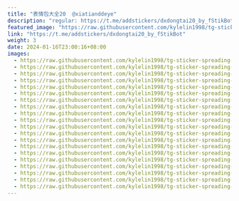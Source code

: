 ```yaml
---
title: "表情包大全20  @xiatianddeye"
description: "regular: https://t.me/addstickers/dxdongtai20_by_fStikBot"
featured_image: "https://raw.githubusercontent.com/kylelin1998/tg-sticker-spreading-worldwide-images/main/img/c6577984-548b-4121-97e8-a19e31559a72.jpg"
link: "https://t.me/addstickers/dxdongtai20_by_fStikBot"
weight: 3
date: 2024-01-16T23:00:16+08:00
images:
  - https://raw.githubusercontent.com/kylelin1998/tg-sticker-spreading-worldwide-images/main/img/c6577984-548b-4121-97e8-a19e31559a72.jpg
  - https://raw.githubusercontent.com/kylelin1998/tg-sticker-spreading-worldwide-images/main/img/3b8a7753-5fa7-4aef-9e45-202c95b42e8b.jpg
  - https://raw.githubusercontent.com/kylelin1998/tg-sticker-spreading-worldwide-images/main/img/e9d22c3d-a202-4bad-a07e-7a6c038e2150.jpg
  - https://raw.githubusercontent.com/kylelin1998/tg-sticker-spreading-worldwide-images/main/img/7f98b64d-2114-4f3f-952c-a7b019150c6f.jpg
  - https://raw.githubusercontent.com/kylelin1998/tg-sticker-spreading-worldwide-images/main/img/b6a74b30-fa44-471e-857e-619137c7c037.jpg
  - https://raw.githubusercontent.com/kylelin1998/tg-sticker-spreading-worldwide-images/main/img/cc1b0fea-edde-41e7-b733-2283f8e39a8d.jpg
  - https://raw.githubusercontent.com/kylelin1998/tg-sticker-spreading-worldwide-images/main/img/9db2b0fb-9cc4-4b27-9aba-d4917135e656.jpg
  - https://raw.githubusercontent.com/kylelin1998/tg-sticker-spreading-worldwide-images/main/img/45e2e972-d81e-4587-9ba9-190b72cef8df.jpg
  - https://raw.githubusercontent.com/kylelin1998/tg-sticker-spreading-worldwide-images/main/img/28ed1858-4404-456e-b1ae-9705942b42a0.jpg
  - https://raw.githubusercontent.com/kylelin1998/tg-sticker-spreading-worldwide-images/main/img/4ea0d123-f665-4a54-ab1d-c5f56dc97e53.jpg
  - https://raw.githubusercontent.com/kylelin1998/tg-sticker-spreading-worldwide-images/main/img/cf329709-3671-441c-a6ca-79f06f69856f.jpg
  - https://raw.githubusercontent.com/kylelin1998/tg-sticker-spreading-worldwide-images/main/img/73bd3f55-8554-4757-8777-d6b562bc9d10.jpg
  - https://raw.githubusercontent.com/kylelin1998/tg-sticker-spreading-worldwide-images/main/img/b70ebb46-ce91-460f-8976-502b4466b506.jpg
  - https://raw.githubusercontent.com/kylelin1998/tg-sticker-spreading-worldwide-images/main/img/f2364e0b-30b1-4d7e-b4e5-8fd45218e110.jpg
  - https://raw.githubusercontent.com/kylelin1998/tg-sticker-spreading-worldwide-images/main/img/503ecdd5-b765-4159-842e-0119b9cc88d4.jpg
  - https://raw.githubusercontent.com/kylelin1998/tg-sticker-spreading-worldwide-images/main/img/17c45e5b-ecbb-4a19-b9ce-50d796369471.jpg
  - https://raw.githubusercontent.com/kylelin1998/tg-sticker-spreading-worldwide-images/main/img/b3a44001-d6e3-41c6-846b-3edd92d73f2e.jpg
  - https://raw.githubusercontent.com/kylelin1998/tg-sticker-spreading-worldwide-images/main/img/4c68827c-87b1-4e7e-b134-5e9a1ead98d8.jpg
  - https://raw.githubusercontent.com/kylelin1998/tg-sticker-spreading-worldwide-images/main/img/b8c62b83-111b-43e1-9766-df5964edee99.jpg
  - https://raw.githubusercontent.com/kylelin1998/tg-sticker-spreading-worldwide-images/main/img/15a59b2c-8911-492a-a3f2-bd1b1490a673.jpg
---
```

